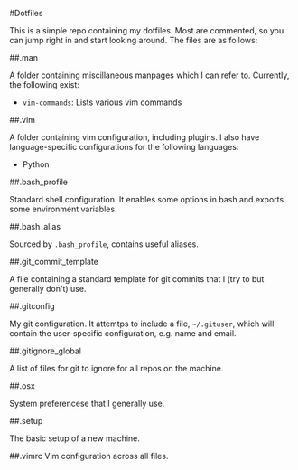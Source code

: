 #Dotfiles

This is a simple repo containing my dotfiles. Most are commented, so you can jump right in and start looking around. The files are as follows:

##.man

A folder containing miscillaneous manpages which I can refer to. Currently, the following exist:

* `vim-commands`: Lists various vim commands

##.vim

A folder containing vim configuration, including plugins. I also have language-specific configurations for the following languages:

* Python

##.bash_profile

Standard shell configuration. It enables some options in bash and exports some environment variables.

##.bash_alias

Sourced by `.bash_profile`, contains useful aliases.

##.git_commit_template

A file containing a standard template for git commits that I (try to but generally don't) use.

##.gitconfig

My git configuration. It attemtps to include a file, `~/.gituser`, which will contain the user-specific configuration, e.g. name and email.

##.gitignore_global

A list of files for git to ignore for all repos on the machine.

##.osx

System preferencese that I generally use.

##.setup

The basic setup of a new machine.

##.vimrc
Vim configuration across all files.